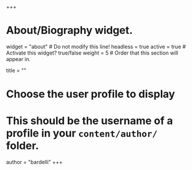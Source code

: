 +++
# About/Biography widget.
widget = "about"  # Do not modify this line!
headless = true
active = true  # Activate this widget? true/false
weight = 5  # Order that this section will appear in.

title = ""

# Choose the user profile to display
# This should be the username of a profile in your `content/author/` folder.
author = "bardelli"
+++

